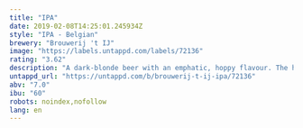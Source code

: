 ```yaml
---
title: "IPA"
date: 2019-02-08T14:25:01.245934Z
style: "IPA - Belgian"
brewery: "Brouwerij 't IJ"
image: "https://labels.untappd.com/labels/72136"
rating: "3.62"
description: "A dark-blonde beer with an emphatic, hoppy flavour. The hops provide delicious aromas of flowers and grapefruit. A beer with a fruity, bitter aftertaste that lingers for a long time."
untappd_url: "https://untappd.com/b/brouwerij-t-ij-ipa/72136"
abv: "7.0"
ibu: "60"
robots: noindex,nofollow
lang: en
---
```

